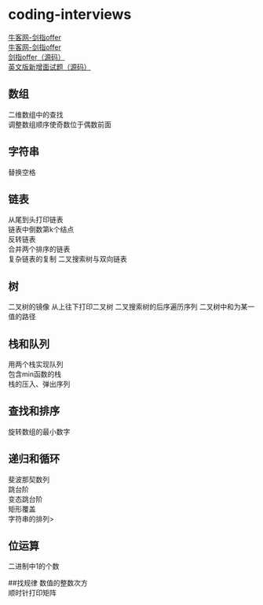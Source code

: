 # coding-interviews
[牛客网-剑指offer](https://www.nowcoder.com/ta/coding-interviews?page=1)</br>
<a href="https://www.nowcoder.com/ta/coding-interviews?page=1" target="_blank">牛客网-剑指offer</a></br>
[剑指offer（源码）](https://github.com/zhedahht/CodingInterviewChinese2)</br>
[英文版新增面试题（源码）](https://github.com/zhedahht/ChineseCodingInterviewAppendix)

## 数组
二维数组中的查找</br>
调整数组顺序使奇数位于偶数前面

## 字符串
替换空格

## 链表
从尾到头打印链表</br>
链表中倒数第k个结点</br>
反转链表</br>
合并两个排序的链表</br>
复杂链表的复制
二叉搜索树与双向链表

## 树
二叉树的镜像
从上往下打印二叉树
二叉搜索树的后序遍历序列
二叉树中和为某一值的路径

## 栈和队列
用两个栈实现队列</br>
包含min函数的栈</br>
栈的压入、弹出序列


## 查找和排序
旋转数组的最小数字

## 递归和循环
斐波那契数列</br>
跳台阶</br>
变态跳台阶</br>
矩形覆盖</br>
字符串的排列></br>

## 位运算
二进制中1的个数

##找规律
数值的整数次方</br>
顺时针打印矩阵